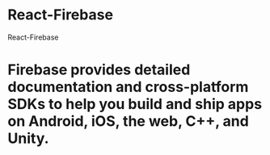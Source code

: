 # React-Firebase
React-Firebase

Firebase provides detailed documentation and cross-platform SDKs to help you build and ship apps on Android, iOS, the web, C++, and Unity.
=======

